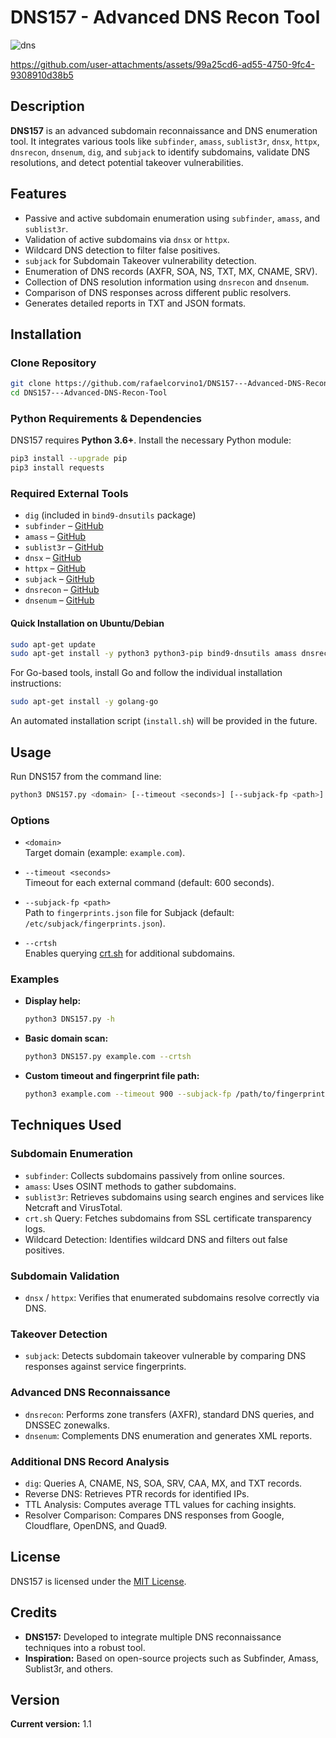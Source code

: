 # DNS157 - Advanced DNS Recon Tool
![dns](https://github.com/user-attachments/assets/9c8b1e69-4736-4b10-a0c5-d1d2384845bb)



https://github.com/user-attachments/assets/99a25cd6-ad55-4750-9fc4-9308910d38b5



## Description

**DNS157** is an advanced subdomain reconnaissance and DNS enumeration tool. It integrates various tools like `subfinder`, `amass`, `sublist3r`, `dnsx`, `httpx`, `dnsrecon`, `dnsenum`, `dig`, and `subjack` to identify subdomains, validate DNS resolutions, and detect potential takeover vulnerabilities.

## Features

- Passive and active subdomain enumeration using `subfinder`, `amass`, and `sublist3r`.
- Validation of active subdomains via `dnsx` or `httpx`.
- Wildcard DNS detection to filter false positives.
- `subjack` for Subdomain Takeover vulnerability detection.
- Enumeration of DNS records (AXFR, SOA, NS, TXT, MX, CNAME, SRV).
- Collection of DNS resolution information using `dnsrecon` and `dnsenum`.
- Comparison of DNS responses across different public resolvers.
- Generates detailed reports in TXT and JSON formats.

## Installation

### Clone Repository

```bash
git clone https://github.com/rafaelcorvino1/DNS157---Advanced-DNS-Recon-Tool.git
cd DNS157---Advanced-DNS-Recon-Tool
```

### Python Requirements & Dependencies

DNS157 requires **Python 3.6+**. Install the necessary Python module:

```bash
pip3 install --upgrade pip
pip3 install requests
```

### Required External Tools

- `dig` (included in `bind9-dnsutils` package)
- `subfinder` – [GitHub](https://github.com/projectdiscovery/subfinder)
- `amass` – [GitHub](https://github.com/OWASP/Amass)
- `sublist3r` – [GitHub](https://github.com/aboul3la/Sublist3r)
- `dnsx` – [GitHub](https://github.com/projectdiscovery/dnsx)
- `httpx` – [GitHub](https://github.com/projectdiscovery/httpx)
- `subjack` – [GitHub](https://github.com/haccer/subjack)
- `dnsrecon` – [GitHub](https://github.com/darkoperator/dnsrecon)
- `dnsenum` – [GitHub](https://github.com/fwaeytens/dnsenum)

#### Quick Installation on Ubuntu/Debian

```bash
sudo apt-get update
sudo apt-get install -y python3 python3-pip bind9-dnsutils amass dnsrecon dnsenum git
```

For Go-based tools, install Go and follow the individual installation instructions:

```bash
sudo apt-get install -y golang-go
```

An automated installation script (`install.sh`) will be provided in the future.

## Usage

Run DNS157 from the command line:

```bash
python3 DNS157.py <domain> [--timeout <seconds>] [--subjack-fp <path>] [--crtsh]
```

### Options

- `<domain>`  
  Target domain (example: `example.com`).

- `--timeout <seconds>`  
  Timeout for each external command (default: 600 seconds).

- `--subjack-fp <path>`  
  Path to `fingerprints.json` file for Subjack (default: `/etc/subjack/fingerprints.json`).

- `--crtsh`  
  Enables querying [crt.sh](https://crt.sh) for additional subdomains.

### Examples

- **Display help:**

  ```bash
  python3 DNS157.py -h
  ```

- **Basic domain scan:**

  ```bash
  python3 DNS157.py example.com --crtsh
  ```

- **Custom timeout and fingerprint file path:**

  ```bash
  python3 example.com --timeout 900 --subjack-fp /path/to/fingerprints.json
  ```

## Techniques Used

### Subdomain Enumeration
- `subfinder`: Collects subdomains passively from online sources.
- `amass`: Uses OSINT methods to gather subdomains.
- `sublist3r`: Retrieves subdomains using search engines and services like Netcraft and VirusTotal.
- `crt.sh` Query: Fetches subdomains from SSL certificate transparency logs.
- Wildcard Detection: Identifies wildcard DNS and filters out false positives.

### Subdomain Validation
- `dnsx` / `httpx`: Verifies that enumerated subdomains resolve correctly via DNS.

### Takeover Detection
- `subjack`: Detects subdomain takeover vulnerable by comparing DNS responses against service fingerprints.

### Advanced DNS Reconnaissance
- `dnsrecon`: Performs zone transfers (AXFR), standard DNS queries, and DNSSEC zonewalks.
- `dnsenum`: Complements DNS enumeration and generates XML reports.

### Additional DNS Record Analysis
- `dig`: Queries A, CNAME, NS, SOA, SRV, CAA, MX, and TXT records.
- Reverse DNS: Retrieves PTR records for identified IPs.
- TTL Analysis: Computes average TTL values for caching insights.
- Resolver Comparison: Compares DNS responses from Google, Cloudflare, OpenDNS, and Quad9.

## License

DNS157 is licensed under the [MIT License](LICENSE).

## Credits

- **DNS157:** Developed to integrate multiple DNS reconnaissance techniques into a robust tool.
- **Inspiration:** Based on open-source projects such as Subfinder, Amass, Sublist3r, and others.

## Version

**Current version:** 1.1
